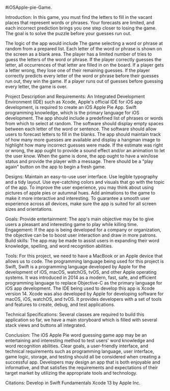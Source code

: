 #iOSApple-pie-Game.

Introduction:
In this game, you must find the letters to fill in the vacant places that represent words or phrases.
Your forecasts are limited, and each incorrect prediction brings you one step closer to losing the
game. The goal is to solve the puzzle before your guesses run out.

The logic of the app would include The game selecting a word or phrase at random from a prepared
list. Each letter of the word or phrase is shown on the screen as a blank area. The player has a
limited number of tries to guess the letters of the word or phrase. If the player correctly guesses
the letter, all occurrences of that letter are filled in on the board. If a player gets a letter wrong,
they lose one of their remaining guesses. If the player correctly predicts every letter of the word
or phrase before their guesses run out, they win the game. If a player runs out of guesses before
guessing every letter, the game is over.

Project Description and Requirements:
An Integrated Development Environment (IDE) such as Xcode, Apple's official IDE for iOS app
development, is required to create an iOS Apple Pie App. Swift programming knowledge, which
is the primary language for iOS development. The app should include a predefined list of phrases
or words from which to select at random. The software should display empty spaces between
each letter of the word or sentence. The software should allow users to forecast letters to fill in
the blanks. The app should maintain track of how many more guesses are available and display a
hangman image to highlight how many incorrect guesses were made. If the estimate was right or
wrong, the app ought to provide a sound effect and/or an animation to let the user know. When
the game is done, the app ought to have a win/lose status and provide the player with a message.
There should be a "play again" button on the app to begin a fresh game.

Designs:
Maintain an easy-to-use user interface. Use legible typography and a tidy layout. Use eye-catching
colors and visuals that go with the topic of the app. To improve the user experience, you
may think about using pictures of apple pies or autumnal hues. Add animations to the game to
make it more interactive and interesting. To guarantee a smooth user experience across all
devices, make sure the app is suited for all screen sizes and orientations.

Goals:
Provide entertainment: The app's main objective may be to give users a pleasant and interesting
game to play while killing time. Engagement: If the app is being developed for a company or
organization, the objective can be to boost user interaction and draw in more patrons. Build
skills: The app may be made to assist users in expanding their word knowledge, spelling, and
word recognition abilities.

Tools:
For this project, we need to have a MacBook or an Apple device that allows us to code. The
programming language being used for this project is Swift, Swift is a programming language
developed by Apple for the development of iOS, macOS, watchOS, tvOS, and other Apple
operating systems. It was introduced in 2014 as a modern, fast, safe, and efficient programming
language to replace Objective-C as the primary language for iOS app development. The IDE
being used to develop this app is Xcode version 14. Xcode was also developed by Apple for
developing software for macOS, iOS, watchOS, and tvOS. It provides developers with a set of
tools and features to create, debug, and test applications.

Technical Specifications:
Several classes are required to build this application so far, we have a main
storyboard which is filled with several stack views and buttons all integrated.

Conclusion:
The iOS Apple Pie word guessing game app may be an entertaining and interesting method to
test users' word knowledge and word recognition abilities. Clear goals, a user-friendly interface,
and technical requirements such as programming language, user interface, game logic, storage, and
testing should all be considered when creating a successful app. Developers may design an app
that is both enjoyable and informative, and that satisfies the requirements and expectations of
their target market by utilizing the appropriate tools and technology.

Citations:
Develop in Swift Fundamentals Xcode 13 by Apple Inc.
